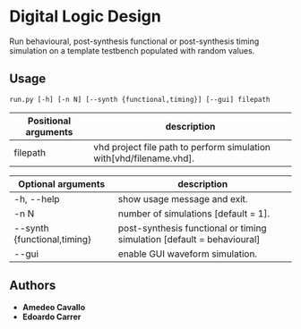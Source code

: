 # Digital Logic Design

Run behavioural, post-synthesis functional or post-synthesis timing simulation
on a template testbench populated with random values.

## Usage

```
run.py [-h] [-n N] [--synth {functional,timing}] [--gui] filepath
```

| Positional arguments | description |
| ------ | ------ |
| filepath | vhd project file path to perform simulation with[vhd/filename.vhd]. |

| Optional arguments | description |
| ------ | ------ |
| -h, --help | show usage message and exit. |
| -n N | number of simulations [default = 1]. |
| --synth {functional,timing} | post-synthesis functional or timing simulation [default = behavioural] |
| --gui | enable GUI waveform simulation. |

## Authors

* **Amedeo Cavallo**
* **Edoardo Carrer**
